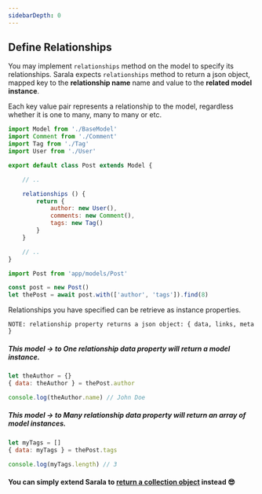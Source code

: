 ```yaml
---
sidebarDepth: 0
---
```


## Define Relationships

You may implement `relationships` method on the model to specify its relationships. Sarala expects `relationships` method to return a json object, mapped key to the **relationship name** name and value to the **related model instance**. 

Each key value pair represents a relationship to the model, regardless whether it is one to many, many to many or etc.

```javascript
import Model from './BaseModel'
import Comment from './Comment'
import Tag from './Tag'
import User from './User'

export default class Post extends Model {

    // ..

    relationships () {
        return {
            author: new User(),
            comments: new Comment(),
            tags: new Tag()
        }
    }

    // ..
}
```

```javascript
import Post from 'app/models/Post'

const post = new Post()
let thePost = await post.with(['author', 'tags']).find(8)
```

Relationships you have specified can be retrieve as instance properties.

```
NOTE: relationship property returns a json object: { data, links, meta }
```

##### This model → to One relationship data property will return a model instance.

```javascript
let theAuthor = {}
{ data: theAuthor } = thePost.author

console.log(theAuthor.name) // John Doe
```

##### This model → to Many relationship data property will return an array of model instances.

```javascript
let myTags = []
{ data: myTags } = thePost.tags

console.log(myTags.length) // 3
```

#### You can simply extend Sarala to [return a collection object](/guide/more/collection-pipeline.md) instead :sunglasses:
